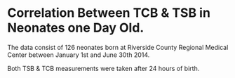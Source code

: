 # Correlation Between TCB & TSB in Neonates one Day Old.

The data consist of 126 neonates born at Riverside County Regional Medical Center between January 1st and June 30th 2014. 

Both TSB & TCB measurements were taken  after 24 hours of birth.
